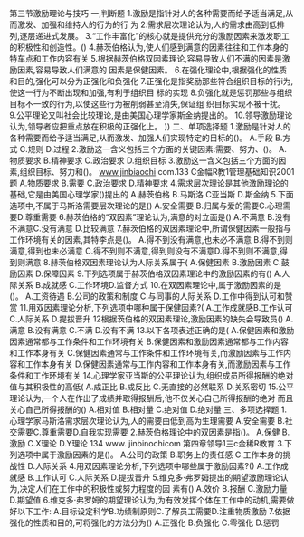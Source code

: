 
第三节激励理论与技巧
一,判断题
1.激励是指针对人的各种需要而给予适当满足,从而激发、加强和维持人的行为的行
为
2.需求层次理论认为,人的需求由高到低排列,逐层递进式发展。
3.“工作丰富化”的核心就是提供充分的激励因素来激发职工的积极性和创造性。()
4.赫茨伯格认为,使人们感到满意的因素往往和工作本身的特车点和工作内容有关
5.根据赫茨伯格双因素理论,容易导致人们不满的因素是激励因素,容易导致人们满意的
因素是保健因素。
6.在强化理论中,根据强化的性质和目的,强化可以分为正强化和负强化
7.正强化是指奖励那些符合组织目标的行i为,使这一行为不断出现和加强,有利于组织目
标的实现
8.负强化就是惩罚那些与组织目标不一致的行为,以使这些行为被削弱甚至消失,保证组
织目标实现不被干扰。
9.公平理论又叫社会比较理论,是由美国心理学家斯金纳提出的。
10.领导激励理论认为,领导者应把重点放在积极的正强化上。
))
二、单项选择题
1.激励是针对人的各种需要而给予适当满足,从而激发、加强人们实现特定的目标的()。
A.手段
B.方式
C.规则
D.过程
2.激励这一含义包括三个方面的关键因素:需要、努力、()。
A.物质要求
B.精神要求
C.政治要求
D.组织目标
3.激励这一含义包括三个方面的因素,组织目标、努力和()。
www.jinbiaochi com.133
C金幅R教1管理基础知识2001题
A.物质要求
B.需要
C.政治要求
D.精神要求
4.需求层次理论是其他激励理论的基础,它是由美国心理学家()提出的
A.赫茨伯格
B.马斯洛
C亚当斯
D.斯金纳
5.下面选项中,不属于马斯洛需要层次理论的是()
A.安全需要
B.归属与爱的需要C.心理需要D.尊重需要
6.赫茨伯格的“双因素”理论认为,满意的对立面是()
A.不满意
B.没有不满意C.没有满意
D.比较满意
7.赫茨伯格的双因素理论中,所谓保健因素一般指与工作环境有关的因素,其特李点是()。
A.得不到没有满意,也未必不满意
B.得不到则满意,得到也未必满意
C.得不到则不满意,得到则没有不满意D.得不到则不满意,得到则满意
8.赫茨伯格双因素理论认为人际关系属于(
A.保健因素
B.激励因素
C.鼓励因素
D.保障因素
9.下列选项属于赫茨伯格双因素理论中的激励因素的有()
A.人际关系
B.成就感
C.工作环境D.监督方式
10.在双因素理论中,属于激励因素的是()。
A.工资待遇
B.公司的政策和制度
C.与同事的人际关系
D.工作中得到认可和赞赏
11.用双因素理论分析,下列选项中哪种属于保健因素?(
A.工作成就感B.工作认可
C.人际关系
D.提拔晋升
12根据茨伯格的双因素理论,激励因素的缺失会导致员()
A.满意
B.没有满意
C.不满
D.没有不满
13.以下各项表述正确的是(
A.保健因素和激励因素通常都与工作条件和工作环境有关
B.保健因素和激励因素通常都与工作内容和工作本身有关
C.保健因素通常与工作条件和工作环境有关,而激励因素与工作内容和工作本身有关
D.保健因素通常与工作内容和工作本身有关,而激励因素与工作条件和工作环境有关
14.心理学家亚当斯的公平理论认为,组织成员所得报酬的绝对值与其积极性的高低(
A.成正比
B.成反比
C.无直接的必然联系
D.关系密切
15.公平理论认为,一个人在作出了成绩并取得报酬后,他不仅关心自己所得报酬的绝对
而且关心自己所得报酬的()
A.相对值
B.相对量
C.绝对值
D.绝对量
三、多项选择题
1.心理学家马斯洛需求层次理论认为,人的需要由低到高为生理需要
A.安全需要
B.社交需要C.尊重需要D.自我实现需要
2.赫茨伯格理论中的双因素是指()。
A.保健
B.激励
C.X理论
D.Y理论
134 www. jinbinochicom
第四章领导1三c金稀R教育
3.下列选项中属于激励因素的是()。
A.公司的政策
B.职务上的责任感
C.工作本身的挑战性
D.人际关系
4.用双因素理论分析,下列选项中哪些属于激励因素?()
A.工作成就感
B.工作认可
C.人际关系
D.提拔晋升
5.维克多·弗罗姆提出的期望激励理论认为,决定人们在工作中的积极性或努力程度的因
素有()
A.效价
B.报酬
C.激励力量
D.期望值
6.维克多·弗罗姆的期望理论认为,为有效发挥个体在工作中的动机,需要做好以下工作:
A.目标设定科学B.功绩制原则C.了解员工需要D.注重物质激励
7.依据强化的性质和目的,可将强化的方法分为()
A.正强化
B.负强化
C.零强化
D.惩罚